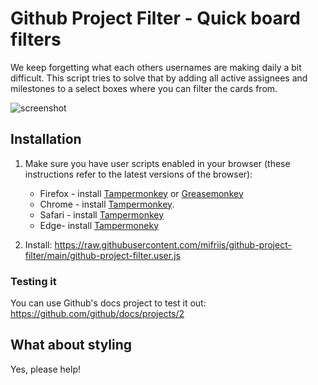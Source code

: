 # Github Project Filter - Quick board filters
We keep forgetting what each others usernames are making daily a bit difficult. This script tries to solve that by adding all active assignees and milestones to a select boxes where you can filter the cards from.

![screenshot](https://raw.githubusercontent.com/mifriis/github-project-filter/main/img/github-filtering.png)

## Installation

1. Make sure you have user scripts enabled in your browser (these instructions refer to the latest versions of the browser):

	* Firefox - install [Tampermonkey](https://tampermonkey.net/?ext=dhdg&browser=firefox) or [Greasemonkey](https://addons.mozilla.org/en-US/firefox/addon/greasemonkey/)
	* Chrome - install [Tampermonkey](https://tampermonkey.net/?ext=dhdg&browser=chrome).
	* Safari - install [Tampermonkey](https://apps.apple.com/app/tampermonkey/id1482490089)
	* Edge- install [Tampermoneky](https://microsoftedge.microsoft.com/addons/detail/tampermonkey/iikmkjmpaadaobahmlepeloendndfphd)

2. Install: <https://raw.githubusercontent.com/mifriis/github-project-filter/main/github-project-filter.user.js>

### Testing it

You can use Github's docs project to test it out: https://github.com/github/docs/projects/2

## What about styling

Yes, please help!
